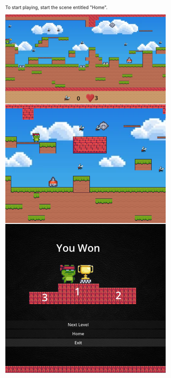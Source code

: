 To start playing, start the scene entitled "Home".


![screen 1](screenshots/Screenshot1.png)
![screen 2](screenshots/Screenshot2.png)
![screen 3](screenshots/Screenshot3.png)
